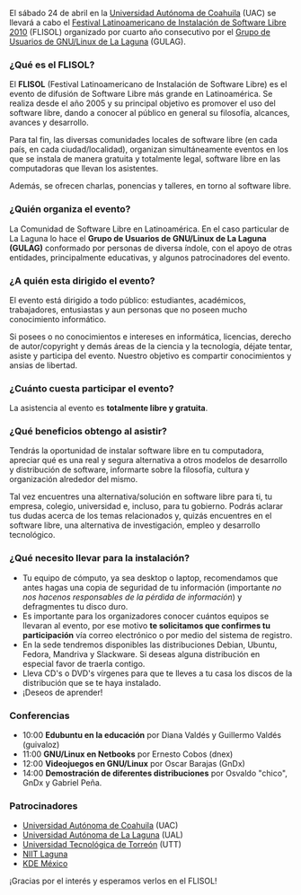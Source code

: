 
El sábado 24 de abril en la [Universidad Autónoma de Coahuila](http://www.uadec.mx/) (UAC) se llevará a cabo el [Festival Latinoamericano de Instalación de Software Libre 2010](http://www.flisol.net/) (FLISOL) organizado por cuarto año consecutivo por el [Grupo de Usuarios de GNU/Linux de La Laguna](http://www.gulag.org.mx/) (GULAG).

### ¿Qué es el FLISOL?

El **FLISOL** (Festival Latinoamericano de Instalación de Software Libre) es el evento de difusión de Software Libre más grande en Latinoamérica. Se realiza desde el año 2005 y su principal objetivo es promover el uso del software libre, dando a conocer al público en general su filosofía, alcances, avances y desarrollo.

Para tal fin, las diversas comunidades locales de software libre (en cada país, en cada ciudad/localidad), organizan simultáneamente eventos en los que se instala de manera gratuita y totalmente legal, software libre en las computadoras que llevan los asistentes.

Además, se ofrecen charlas, ponencias y talleres, en torno al software libre.

### ¿Quién organiza el evento?

La Comunidad de Software Libre en Latinoamérica. En el caso particular de La Laguna lo hace el **Grupo de Usuarios de GNU/Linux de La Laguna (GULAG)** conformado por personas de diversa índole, con el apoyo de otras entidades, principalmente educativas, y algunos patrocinadores del evento.

### ¿A quién esta dirigido el evento?

El evento está dirigido a todo público: estudiantes, académicos, trabajadores, entusiastas y aun personas que no poseen mucho conocimiento informático.

Si posees o no conocimientos e intereses en informática, licencias, derecho de autor/copyright y demás áreas de la ciencia y la tecnología, déjate tentar, asiste y participa del evento. Nuestro objetivo es compartir conocimientos y ansias de libertad.

### ¿Cuánto cuesta participar el evento?

La asistencia al evento es **totalmente libre y gratuita**.

### ¿Qué beneficios obtengo al asistir?

Tendrás la oportunidad de instalar software libre en tu computadora, apreciar qué es una real y segura alternativa a otros modelos de desarrollo y distribución de software, informarte sobre la filosofía, cultura y organización alrededor del mismo.

Tal vez encuentres una alternativa/solución en software libre para ti, tu empresa, colegio, universidad e, incluso, para tu gobierno. Podrás aclarar tus dudas acerca de los temas relacionados y, quizás encuentres en el software libre, una alternativa de investigación, empleo y desarrollo tecnológico.

### ¿Qué necesito llevar para la instalación?

* Tu equipo de cómputo, ya sea desktop o laptop, recomendamos que antes hagas una copia de seguridad de tu información (importante _no nos hacenos responsables de la pérdida de información_) y defragmentes tu disco duro.
* Es importante para los organizadores conocer cuántos equipos se llevaran al evento, por ese motivo **te solicitamos que confirmes tu participación** vía correo electrónico o por medio del sistema de registro.
* En la sede tendremos disponibles las distribuciones Debian, Ubuntu, Fedora, Mandriva y Slackware. Si deseas alguna distribución en especial favor de traerla contigo.
* Lleva CD's o DVD's vírgenes para que te lleves a tu casa los discos de la distribución que se te haya instalado.
* ¡Deseos de aprender!

### Conferencias

* 10:00 **Edubuntu en la educación** por Diana Valdés y Guillermo Valdés (guivaloz)
* 11:00 **GNU/Linux en Netbooks** por Ernesto Cobos (dnex)
* 12:00 **Videojuegos en GNU/Linux** por Oscar Barajas (GnDx)
* 14:00 **Demostración de diferentes distribuciones** por Osvaldo "chico", GnDx y Gabriel Peña.

### Patrocinadores

* [Universidad Autónoma de Coahuila](http://www.uadec.mx/) (UAC)
* [Universidad Autónoma de La Laguna](http://www.ual.mx/) (UAL)
* [Universidad Tecnológica de Torreón](http://www.utt.edu.mx/) (UTT)
* [NIIT Laguna](http://www.niit-laguna.com/)
* [KDE México](http://www.kde.org.mx/)

¡Gracias por el interés y esperamos verlos en el FLISOL!
